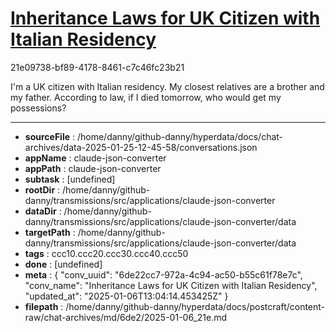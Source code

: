 # [Inheritance Laws for UK Citizen with Italian Residency](https://claude.ai/chat/6de22cc7-972a-4c94-ac50-b55c61f78e7c)

21e09738-bf89-4178-8461-c7c46fc23b21

I'm a UK citizen with Italian residency. My closest relatives are a brother and my father. According to law, if I died tomorrow, who would get my possessions?

---

* **sourceFile** : /home/danny/github-danny/hyperdata/docs/chat-archives/data-2025-01-25-12-45-58/conversations.json
* **appName** : claude-json-converter
* **appPath** : claude-json-converter
* **subtask** : [undefined]
* **rootDir** : /home/danny/github-danny/transmissions/src/applications/claude-json-converter
* **dataDir** : /home/danny/github-danny/transmissions/src/applications/claude-json-converter/data
* **targetPath** : /home/danny/github-danny/transmissions/src/applications/claude-json-converter/data
* **tags** : ccc10.ccc20.ccc30.ccc40.ccc50
* **done** : [undefined]
* **meta** : {
  "conv_uuid": "6de22cc7-972a-4c94-ac50-b55c61f78e7c",
  "conv_name": "Inheritance Laws for UK Citizen with Italian Residency",
  "updated_at": "2025-01-06T13:04:14.453425Z"
}
* **filepath** : /home/danny/github-danny/hyperdata/docs/postcraft/content-raw/chat-archives/md/6de2/2025-01-06_21e.md